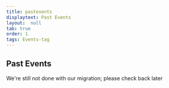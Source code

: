 ```yaml
---
title: pastevents
displaytext: Past Events
layout:  null
tab: true
order: 1
tags: Events-tag
---
```


## Past Events

We're still not done with our migration; please check back later
